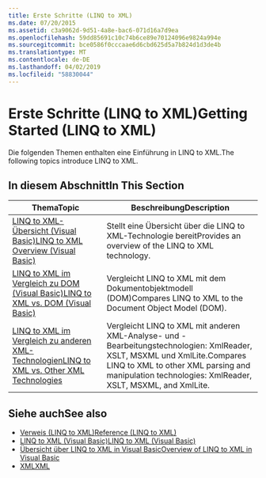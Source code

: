 ```yaml
---
title: Erste Schritte (LINQ to XML)
ms.date: 07/20/2015
ms.assetid: c3a9062d-9d51-4a8e-bac6-071d16a7d9ea
ms.openlocfilehash: 59dd85691c10c74b6ce89e70124096e9824a994e
ms.sourcegitcommit: bce0586f0cccaae6d6cbd625d5a7b824d1d3de4b
ms.translationtype: MT
ms.contentlocale: de-DE
ms.lasthandoff: 04/02/2019
ms.locfileid: "58830044"
---
```

# <a name="getting-started-linq-to-xml"></a><span data-ttu-id="42555-102">Erste Schritte (LINQ to XML)</span><span class="sxs-lookup"><span data-stu-id="42555-102">Getting Started (LINQ to XML)</span></span>
<span data-ttu-id="42555-103">Die folgenden Themen enthalten eine Einführung in LINQ to XML.</span><span class="sxs-lookup"><span data-stu-id="42555-103">The following topics introduce LINQ to XML.</span></span>  
  
## <a name="in-this-section"></a><span data-ttu-id="42555-104">In diesem Abschnitt</span><span class="sxs-lookup"><span data-stu-id="42555-104">In This Section</span></span>  
  
|<span data-ttu-id="42555-105">Thema</span><span class="sxs-lookup"><span data-stu-id="42555-105">Topic</span></span>|<span data-ttu-id="42555-106">Beschreibung</span><span class="sxs-lookup"><span data-stu-id="42555-106">Description</span></span>|  
|-----------|-----------------|  
|[<span data-ttu-id="42555-107">LINQ to XML-Übersicht (Visual Basic)</span><span class="sxs-lookup"><span data-stu-id="42555-107">LINQ to XML Overview (Visual Basic)</span></span>](../../../../visual-basic/programming-guide/concepts/linq/linq-to-xml-overview.md)|<span data-ttu-id="42555-108">Stellt eine Übersicht über die LINQ to XML-Technologie bereit</span><span class="sxs-lookup"><span data-stu-id="42555-108">Provides an overview of the LINQ to XML technology.</span></span>|  
|[<span data-ttu-id="42555-109">LINQ to XML im Vergleich zu DOM (Visual Basic)</span><span class="sxs-lookup"><span data-stu-id="42555-109">LINQ to XML vs. DOM (Visual Basic)</span></span>](../../../../visual-basic/programming-guide/concepts/linq/linq-to-xml-vs-dom.md)|<span data-ttu-id="42555-110">Vergleicht LINQ to XML mit dem Dokumentobjektmodell (DOM)</span><span class="sxs-lookup"><span data-stu-id="42555-110">Compares LINQ to XML to the Document Object Model (DOM).</span></span>|  
|[<span data-ttu-id="42555-111">LINQ to XML im Vergleich zu anderen XML-Technologien</span><span class="sxs-lookup"><span data-stu-id="42555-111">LINQ to XML vs. Other XML Technologies</span></span>](../../../../visual-basic/programming-guide/concepts/linq/linq-to-xml-vs-other-xml-technologies.md)|<span data-ttu-id="42555-112">Vergleicht LINQ to XML mit anderen XML-Analyse- und -Bearbeitungstechnologien: XmlReader, XSLT, MSXML und XmlLite.</span><span class="sxs-lookup"><span data-stu-id="42555-112">Compares LINQ to XML to other XML parsing and manipulation technologies: XmlReader, XSLT, MSXML, and XmlLite.</span></span>|  
  
## <a name="see-also"></a><span data-ttu-id="42555-113">Siehe auch</span><span class="sxs-lookup"><span data-stu-id="42555-113">See also</span></span>

- [<span data-ttu-id="42555-114">Verweis (LINQ to XML)</span><span class="sxs-lookup"><span data-stu-id="42555-114">Reference (LINQ to XML)</span></span>](../../../../visual-basic/programming-guide/concepts/linq/reference-linq-to-xml.md)
- [<span data-ttu-id="42555-115">LINQ to XML (Visual Basic)</span><span class="sxs-lookup"><span data-stu-id="42555-115">LINQ to XML (Visual Basic)</span></span>](../../../../visual-basic/programming-guide/concepts/linq/linq-to-xml.md)
- [<span data-ttu-id="42555-116">Übersicht über LINQ to XML in Visual Basic</span><span class="sxs-lookup"><span data-stu-id="42555-116">Overview of LINQ to XML in Visual Basic</span></span>](../../../../visual-basic/programming-guide/language-features/xml/overview-of-linq-to-xml.md)
- [<span data-ttu-id="42555-117">XML</span><span class="sxs-lookup"><span data-stu-id="42555-117">XML</span></span>](../../../../visual-basic/programming-guide/language-features/xml/index.md)
